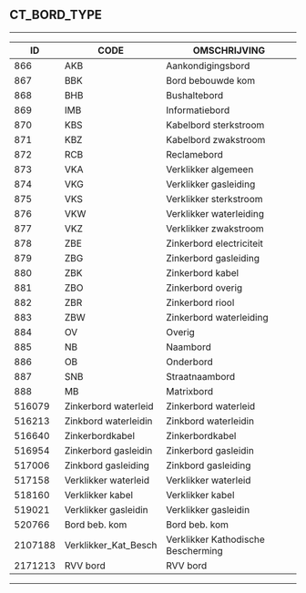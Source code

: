 ## CT_BORD_TYPE

***

|ID                              	|CODE          	|OMSCHRIJVING|
|------                          	|----          	|-----    |
|866|AKB|Aankondigingsbord|
|867|BBK|Bord bebouwde kom|
|868|BHB|Bushaltebord|
|869|IMB|Informatiebord|
|870|KBS|Kabelbord sterkstroom|
|871|KBZ|Kabelbord zwakstroom|
|872|RCB|Reclamebord|
|873|VKA|Verklikker algemeen|
|874|VKG|Verklikker gasleiding|
|875|VKS|Verklikker sterkstroom|
|876|VKW|Verklikker waterleiding|
|877|VKZ|Verklikker zwakstroom|
|878|ZBE|Zinkerbord electriciteit|
|879|ZBG|Zinkerbord gasleiding|
|880|ZBK|Zinkerbord kabel|
|881|ZBO|Zinkerbord overig|
|882|ZBR|Zinkerbord riool|
|883|ZBW|Zinkerbord waterleiding|
|884|OV|Overig|
|885|NB|Naambord|
|886|OB|Onderbord|
|887|SNB|Straatnaambord|
|888|MB|Matrixbord|
|516079|Zinkerbord waterleid|Zinkerbord waterleid|
|516213|Zinkbord waterleidin|Zinkbord waterleidin|
|516640|Zinkerbordkabel|Zinkerbordkabel|
|516954|Zinkerbord gasleidin|Zinkerbord gasleidin|
|517006|Zinkbord gasleiding|Zinkbord gasleiding|
|517158|Verklikker waterleid|Verklikker waterleid|
|518160|Verklikker kabel|Verklikker kabel|
|519021|Verklikker gasleidin|Verklikker gasleidin|
|520766|Bord beb. kom|Bord beb. kom|
|2107188|Verklikker_Kat_Besch|Verklikker Kathodische Bescherming|
|2171213|RVV bord|RVV bord|


***
